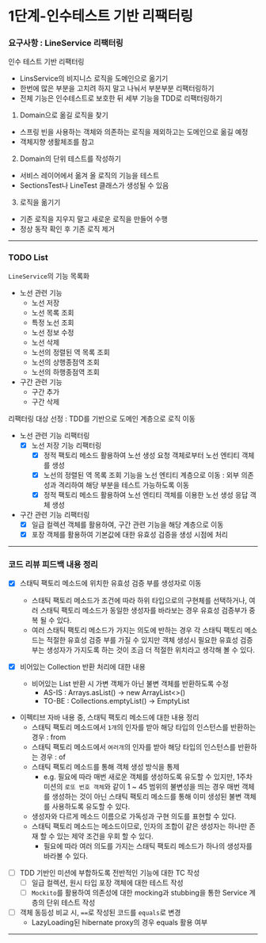 # 1단계-인수테스트 기반 리팩터링

### 요구사항 : LineService 리팩터링 
인수 테스트 기반 리팩터링
- LinsService의 비지니스 로직을 도메인으로 옮기기
- 한번에 많은 부분을 고치려 하지 말고 나눠서 부분부분 리팩터링하기
- 전체 기능은 인수테스트로 보호한 뒤 세부 기능을 TDD로 리팩터링하기

1. Domain으로 옮길 로직을 찾기
- 스프링 빈을 사용하는 객체와 의존하는 로직을 제외하고는 도메인으로 옮길 예정
- 객체지향 생활체조를 참고

2. Domain의 단위 테스트를 작성하기
- 서비스 레이어에서 옮겨 올 로직의 기능을 테스트
- SectionsTest나 LineTest 클래스가 생성될 수 있음

3. 로직을 옮기기
- 기존 로직을 지우지 말고 새로운 로직을 만들어 수행
- 정상 동작 확인 후 기존 로직 제거

---
### TODO List
`LineService`의 기능 목록화
- 노선 관련 기능
  - 노선 저장
  - 노선 목록 조회
  - 특정 노선 조회
  - 노선 정보 수정
  - 노선 삭제
  - 노선의 정렬된 역 목록 조회
  - 노선의 상행종점역 조회
  - 노선의 하행종점역 조회
- 구간 관련 기능
  - 구간 추가
  - 구간 삭제

리팩터링 대상 선정 : TDD를 기반으로 도메인 계층으로 로직 이동
- 노선 관련 기능 리팩터링
  - [x] 노선 저장 기능 리팩터링
    - [x] 정적 팩토리 메소드 활용하여 노선 생성 요청 객체로부터 노선 엔티티 객체를 생성 
    - [x] 노선의 정렬된 역 목록 조회 기능을 노선 엔티티 계층으로 이동 : 외부 의존성과 격리하여 해당 부분을 테스트 가능하도록 이동 
    - [x] 정적 팩토리 메소드 활용하여 노선 엔티티 객체를 이용한 노선 생성 응답 객체 생성   
  
- 구간 관련 기능 리팩터링
  - [x] 일급 컬렉션 객체를 활용하여, 구간 관련 기능을 해당 계층으로 이동
  - [x] 포장 객체를 활용하여 기본값에 대한 유효성 검증을 생성 시점에 처리

---
### 코드 리뷰 피드백 내용 정리
- [x] 스태틱 팩토리 메소드에 위치한 유효성 검증 부를 생성자로 이동
  - 스태틱 팩토리 메소드가 조건에 따라 하위 타입으로의 구현체를 선택하거나, 여러 스태틱 팩토리 메소드가 동일한 생성자를 바라보는 경우 유효성 검증부가 중복 될 수 있다.
  - 여러 스태틱 팩토리 메소드가 가지는 의도에 반하는 경우 각 스태틱 팩토리 메소드는 적절한 유효성 검증 부를 가질 수 있지만
  객체 생성시 필요한 유효성 검증 부는 생성자가 가지도록 하는 것이 조금 더 적절한 위치라고 생각해 볼 수 있다. 
   
- [x] 비어있는 Collection 반환 처리에 대한 내용
  - 비어있는 List 반환 시 가변 객체가 아닌 불변 객체를 반환하도록 수정
    - AS-IS : Arrays.asList() -> new ArrayList<>()
    - TO-BE : Collections.emptyList() -> EmptyList<E>

- 이펙티브 자바 내용 중, 스태틱 팩토리 메소드에 대한 내용 정리
  - 스태틱 팩토리 메소드에서 `1개`의 인자를 받아 해당 타입의 인스턴스를 반환하는 경우 : from
  - 스태틱 팩토리 메소드에서 `여러개`의 인자를 받아 해당 타입의 인스턴스를 반환하는 경우 : of
  - 스태틱 팩토리 메소드를 통해 객체 생성 방식을 통제
    - e.g. 필요에 따라 매번 새로운 객체를 생성하도록 유도할 수 있지만, 1주차 미션의 `로또 번호 객체`와 같이 1 ~ 45 범위의 불변성을 띄는 경우 매번 객체를 생성하는 것이 아닌 스태틱 팩토리 메소드를 통해 이미 생성된 불변 객체를 사용하도록 유도할 수 있다.
  - 생성자와 다르게 메소드 이름으로 가독성과 구현 의도를 표현할 수 있다.
  - 스태틱 팩토리 메소드는 메소드이므로, 인자의 조합이 같은 생성자는 하나만 존재 할 수 있는 제약 조건을 우회 할 수 있다.
    - 필요에 따라 여러 의도를 가지는 스태틱 팩토리 메소드가 하나의 생성자를 바라볼 수 있다.
   
- [ ] TDD 기반인 미션에 부합하도록 전반적인 기능에 대한 TC 작성
  - [ ] 일급 컬렉션, 원시 타입 포장 객체에 대한 테스트 작성
  - [ ] `Mockito`를 활용하여 의존성에 대한 mocking과 stubbing을 통한 Service 계층의 단위 테스트 작성 

- [ ] 객체 동등성 비교 시, `==`로 작성된 코드를 `equals`로 변경
  - LazyLoading된 hibernate proxy의 경우 equals 활용 여부

---   
